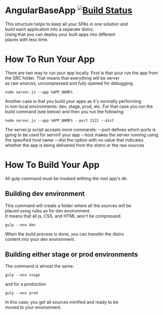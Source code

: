 # AngularBaseApp [![Build Status](https://travis-ci.org/AndrewEastwood/AngularBaseApp.svg?branch=master)](https://travis-ci.org/AndrewEastwood/AngularBaseApp)
This structure helps to keep all your SPAs in one solution and  
build each application into a separate distro.  
Using that you can deploy your built apps into different  
places with less time.

# How To Run Your App

There are two way to run your app locally. First is that your run 
the app from the SRC folder. That means that everything will be server  
as raw sources, uncompressed and fully opened for debugging.
```
node server.js --app %APP_NAME%
```
Another case is that you build your apps as it's normally performing  
in non local environments: dev, stage, prod, etc.
For that case you run the build command (see below) and then you run 
the following:
```
node server.js --app %APP_NAME% --port 2121 --dist
```
The server.js script accepts more commands:
--port defines which ports is going to be used for servinf your app
--host makes the server running using the specified host name
--dist the option with no value that indicates whether the app is being delivered from the distro or the raw sources

# How To Build Your App
All gulp command must be invoked withing the root app's dir.

## Building dev environment
This command will create a folder where all the sources will be  
placed using rules as for dev environment.  
It means that all js, CSS, and HTML won't be compressed.
```
gulp --env dev
```
When the build process is done, you can transfer the distro  
content into your dev environment.

## Building either stage or prod environments
The command is almost the same:
```
gulp --env stage
```
and for a production
```
gulp --env prod
```
In this case, you get all sources minified and ready to be  
moved to your environment.


